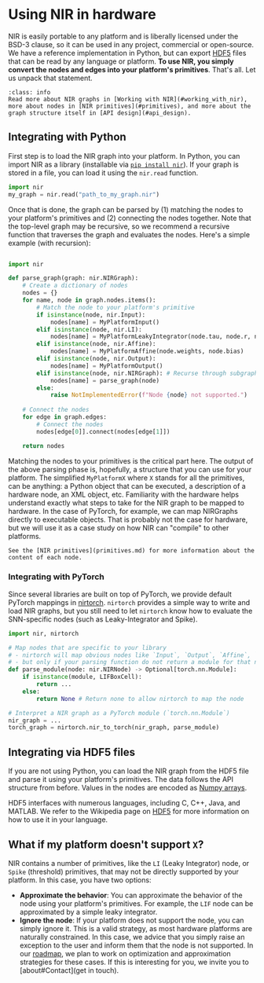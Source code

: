 # Using NIR in hardware

NIR is easily portable to any platform and is liberally licensed under the BSD-3 clause, so it can be used in any project, commercial or open-source.
We have a reference implementation in Python, but can export [HDF5](https://en.wikipedia.org/wiki/Hierarchical_Data_Format) files that can be read by any language or platform.
**To use NIR, you simply convert the nodes and edges into your platform's primitives**.
That's all.
Let us unpack that statement.

```{admonition} More about graphs and nodes
:class: info
Read more about NIR graphs in [Working with NIR](#working_with_nir), more about nodes in [NIR primitives](#primitives), and more about the graph structure itself in [API design](#api_design).
```

## Integrating with Python

First step is to load the NIR graph into your platform.
In Python, you can import NIR as a library (installable via [`pip install nir`](https://pypi.org/project/nir/)).
If your graph is stored in a file, you can load it using the `nir.read` function.

```python
import nir
my_graph = nir.read("path_to_my_graph.nir")
```

Once that is done, the graph can be parsed by (1) matching the nodes to your platform's primitives and (2) connecting the nodes together.
Note that the top-level graph may be recursive, so we recommend a recursive function that traverses the graph and evaluates the nodes.
Here's a simple example (with recursion):

```python

import nir

def parse_graph(graph: nir.NIRGraph):
    # Create a dictionary of nodes
    nodes = {}
    for name, node in graph.nodes.items():
        # Match the node to your platform's primitive
        if isinstance(node, nir.Input):
            nodes[name] = MyPlatformInput()
        elif isinstance(node, nir.LI):
            nodes[name] = MyPlatformLeakyIntegrator(node.tau, node.r, node.v_leak)
        elif isinstance(node, nir.Affine):
            nodes[name] = MyPlatformAffine(node.weights, node.bias)
        elif isinstance(node, nir.Output):
            nodes[name] = MyPlatformOutput()
        elif isinstance(node, nir.NIRGraph): # Recurse through subgraphs
            nodes[name] = parse_graph(node)
        else:
            raise NotImplementedError(f"Node {node} not supported.")
    
    # Connect the nodes
    for edge in graph.edges:
        # Connect the nodes
        nodes[edge[0]].connect(nodes[edge[1]])

    return nodes

```

Matching the nodes to your primitives is the critical part here.
The output of the above parsing phase is, hopefully, a structure that you can use for your platform.
The simplified `MyPlatformX` where `X` stands for all the primitives, can be anything: a Python object that can be executed, a description of a hardware node, an XML object, etc.
Familiarity with the hardware helps understand exactly what steps to take for the NIR graph to be mapped to hardware.
In the case of PyTorch, for example, we can map NIRGraphs directly to executable objects.
That is probably not the case for hardware, but we will use it as a case study on how NIR can "compile" to other platforms.


```{note}
See the [NIR primitives](primitives.md) for more information about the content of each node.
```

### Integrating with PyTorch

Since several libraries are built on top of PyTorch, we provide default PyTorch mappings in [nirtorch](https://github.com/neuromorphs/nirtorch).
`nirtorch` provides a simple way to write and load NIR graphs, but you still need to let `nirtorch` know how to evaluate the SNN-specific nodes (such as Leaky-Integrator and Spike).

```python
import nir, nirtorch

# Map nodes that are specific to your library
# - nirtorch will map obvious nodes like `Input`, `Output`, `Affine`, `Conv2d` etc.
# - but only if your parsing function do not return a module for that node
def parse_module(node: nir.NIRNode) -> Optional[torch.nn.Module]:
    if isinstance(module, LIFBoxCell):
        return ...
    else:
        return None # Return none to allow nirtorch to map the node

# Interpret a NIR graph as a PyTorch module (`torch.nn.Module`)
nir_graph = ...
torch_graph = nirtorch.nir_to_torch(nir_graph, parse_module)
```

## Integrating via HDF5 files

If you are not using Python, you can load the NIR graph from the HDF5 file and parse it using your platform's primitives.
The data follows the API structure from before.
Values in the nodes are encoded as [Numpy arrays](https://numpy.org/doc/stable/reference/c-api/array.html).

HDF5 interfaces with numerous languages, including C, C++, Java, and MATLAB.
We refer to the Wikipedia page on [HDF5](https://en.wikipedia.org/wiki/Hierarchical_Data_Format) for more information on how to use it in your language.

## What if my platform doesn't support `X`?
NIR contains a number of primitives, like the `LI` (Leaky Integrator) node, or `Spike` (threshold) primitives, that may not be directly supported by your platform.
In this case, you have two options:
* **Approximate the behavior**: You can approximate the behavior of the node using your platform's primitives.
  For example, the `LIF` node can be approximated by a simple leaky integrator.
* **Ignore the node**: If your platform does not support the node, you can simply ignore it.
  This is a valid strategy, as most hardware platforms are naturally constrained. In this case, we advice that you simply raise an exception to the user and inform them that the node is not supported.
  In our [roadmap](roadmap.md), we plan to work on optimization and approximation strategies for these cases.
  If this is interesting for you, we invite you to [about#Contact](get in touch).
